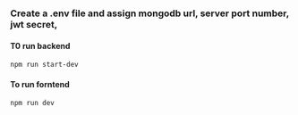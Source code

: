 

### Create a .env file and assign mongodb url, server port number, jwt secret, 
#### T0 run backend
```
npm run start-dev
```

#### To run forntend
```
npm run dev
```
